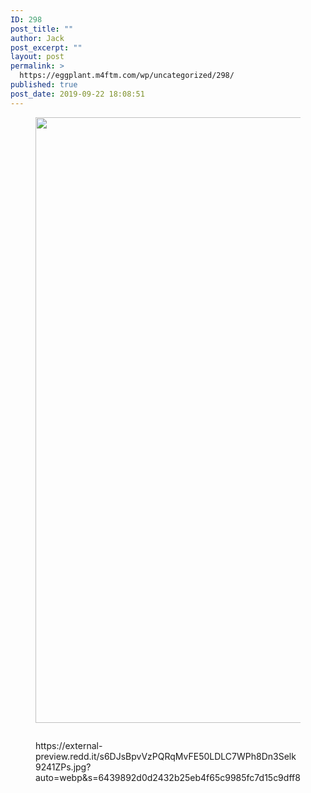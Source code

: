 ```yaml
---
ID: 298
post_title: ""
author: Jack
post_excerpt: ""
layout: post
permalink: >
  https://eggplant.m4ftm.com/wp/uncategorized/298/
published: true
post_date: 2019-09-22 18:08:51
---
```

<!-- wp:image {"width":693,"height":969} -->
<figure class="wp-block-image is-resized"><img src="https://external-preview.redd.it/s6DJsBpvVzPQRqMvFE50LDLC7WPh8Dn3Selk9241ZPs.jpg?auto=webp&amp;s=6439892d0d2432b25eb4f65c9985fc7d15c9dff8" alt="" width="693" height="969"/></figure>
<!-- /wp:image -->

<!-- wp:image -->
<figure class="wp-block-image"><img alt=""/></figure>
<!-- /wp:image -->

<!-- wp:embed {"url":"https://external-preview.redd.it/s6DJsBpvVzPQRqMvFE50LDLC7WPh8Dn3Selk9241ZPs.jpg?auto=webp\u0026s=6439892d0d2432b25eb4f65c9985fc7d15c9dff8"} -->
<figure class="wp-block-embed"><div class="wp-block-embed__wrapper">
https://external-preview.redd.it/s6DJsBpvVzPQRqMvFE50LDLC7WPh8Dn3Selk9241ZPs.jpg?auto=webp&amp;s=6439892d0d2432b25eb4f65c9985fc7d15c9dff8
</div></figure>
<!-- /wp:embed -->